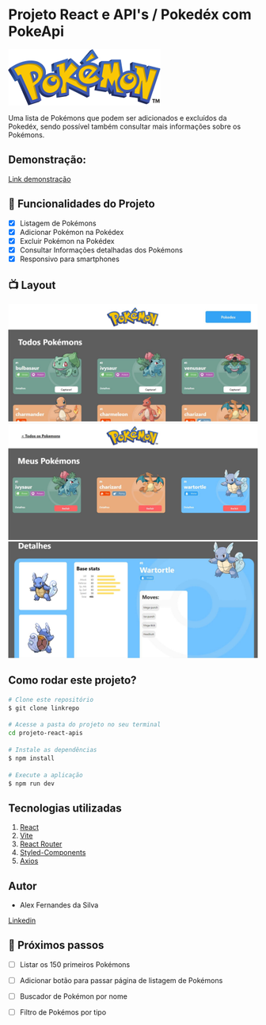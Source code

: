 # **Projeto React e API's / Pokedéx com PokeApi**

![PokeLogo](./project-react-apis/src/assets/img/poke-logo.png)

Uma lista de Pokémons que podem ser adicionados e excluídos da Pokedéx, sendo possível também consultar mais informações sobre os Pokémons.

## Demonstração:
[Link demonstração](http://poke-api-alex.surge.sh/)

## 🔧 Funcionalidades do Projeto
- [x] Listagem de Pokémons
- [x] Adicionar Pokémon na Pokédex
- [x] Excluir Pokémon na Pokédex
- [x] Consultar Informações detalhadas dos Pokémons
- [x] Responsivo para smartphones

## 📺 Layout
![tela inicial](./project-react-apis/src/assets/img/tela-inicial.JPG)
![pokédex](./project-react-apis/src/assets/img/pokedex.JPG)
![detalhes](./project-react-apis/src/assets/img/detalhes.JPG)

## Como rodar este projeto?
```bash
# Clone este repositório
$ git clone linkrepo

# Acesse a pasta do projeto no seu terminal
cd projeto-react-apis

# Instale as dependências
$ npm install

# Execute a aplicação
$ npm run dev
```

## Tecnologias utilizadas
1. [React](https://react.dev/)
2. [Vite](https://vitejs.dev/)
3. [React Router](https://reactrouter.com/en/main)
4. [Styled-Components](https://styled-components.com/)
5. [Axios](https://axios-http.com/docs/intro)

## Autor
 - Alex Fernandes da Silva

[Linkedin](https://www.linkedin.com/in/alex-fernandes-silva/)


## 👟 Próximos passos
- [ ] Listar os 150 primeiros Pokémons
- [ ] Adicionar botão para passar página de listagem de Pokémons
- [ ] Buscador de Pokémon por nome
- [ ] Filtro de Pokémos por tipo
 
